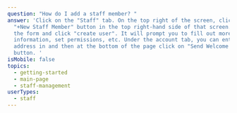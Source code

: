 ```yaml
---
question: "How do I add a staff member? "
answer: 'Click on the "Staff" tab. On the top right of the screen, click on the 
  "+New Staff Member" button in the top right-hand side of that screen. Fill out
  the form and click "create user". It will prompt you to fill out more
  information, set permissions, etc. Under the account tab, you can enter email
  address in and then at the bottom of the page click on "Send Welcome Email"
  button. '
isMobile: false
topics:
  - getting-started
  - main-page
  - staff-management
userTypes:
  - staff
---
```

